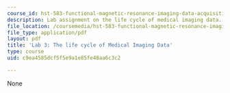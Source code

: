```yaml
---
course_id: hst-583-functional-magnetic-resonance-imaging-data-acquisition-and-analysis-fall-2008
description: Lab assignment on the life cycle of medical imaging data.
file_location: /coursemedia/hst-583-functional-magnetic-resonance-imaging-data-acquisition-and-analysis-fall-2008/c9ea4585dcf5f5e9a1e85fe48aa6c3c2_lab3_rg.pdf
file_type: application/pdf
layout: pdf
title: 'Lab 3: The life cycle of Medical Imaging Data'
type: course
uid: c9ea4585dcf5f5e9a1e85fe48aa6c3c2

---
```

None